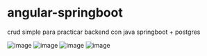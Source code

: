 # angular-springboot
crud simple para practicar backend con java springboot + postgres

![image](https://github.com/hrdax/angular-springboot/assets/74321905/7eb1a2fd-f3f8-4d1e-b8a8-05e77d775053)
![image](https://github.com/hrdax/angular-springboot/assets/74321905/18296244-0ee2-47ed-9a2a-2dd7a5ae5b2c)
![image](https://github.com/hrdax/angular-springboot/assets/74321905/877c9cd9-e176-47d2-9273-84eb0cc9620d)
![image](https://github.com/hrdax/angular-springboot/assets/74321905/7915ecd7-90a1-4dec-b517-6a9c3a2c4df3)
